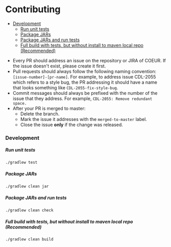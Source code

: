 # Contributing

<!-- START doctoc generated TOC please keep comment here to allow auto update -->
<!-- DON'T EDIT THIS SECTION, INSTEAD RE-RUN doctoc TO UPDATE -->


- [Development](#development)
    - [Run unit tests](#run-unit-tests)
    - [Package JARs](#package-jars)
    - [Package JARs and run tests](#package-jars-and-run-tests)
    - [Full build with tests, but without install to maven local repo (Recommended)](#full-build-with-tests-but-without-install-to-maven-local-repo-recommended)

<!-- END doctoc generated TOC please keep comment here to allow auto update -->


- Every PR should address an issue on the repository or JIRA of COEUR. If the issue doesn't exist, please create it first.
- Pull requests should always follow the following naming convention: 
`[issue-number]-[pr-name]`. For example,
to address issue CDL-2055 which refers to a style bug, the PR addressing it should have a name that looks something like
 `CDL-2055-fix-style-bug`.
- Commit messages should always be prefixed with the number of the issue that they address. 
For example, `CDL-2055: Remove redundant space.`
- After your PR is merged to master:
    - Delete the branch.
    - Mark the issue it addresses with the `merged-to-master` label.
    - Close the issue **only** if the change was released.

### Development
##### Run unit tests
````bash
./gradlew test
````

##### Package JARs
````bash
./gradlew clean jar
````

##### Package JARs and run tests
````bash
./gradlew clean check
````

##### Full build with tests, but without install to maven local repo (Recommended)
````bash
./gradlew clean build
````
